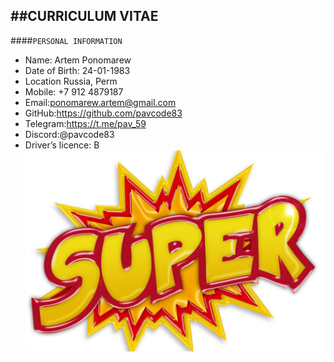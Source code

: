 ##CURRICULUM VITAE
---
####`PERSONAL INFORMATION`  
* Name:	Artem Ponomarew
* Date of Birth:	24-01-1983
* Location	Russia, Perm
* Mobile:	+7 912 4879187
* Email:ponomarew.artem@gmail.com
* GitHub:https://github.com/pavcode83
* Telegram:https://t.me/pav_59
* Discord:@pavcode83
* Driver’s licence:	B
![](/Super-8-K.jpg) 
